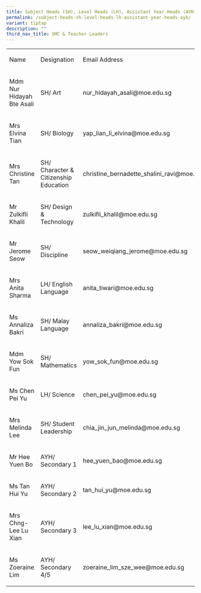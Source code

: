 ```yaml
---
title: Subject Heads (SH), Level Heads (LH), Assistant Year Heads (AYH)
permalink: /subject-heads-sh-level-heads-lh-assistant-year-heads-ayh/
variant: tiptap
description: ""
third_nav_title: SMC & Teacher Leaders
---
```

<table style="minWidth: 75px">
<colgroup>
<col>
<col>
<col>
</colgroup>
<tbody>
<tr>
<td rowspan="1" colspan="1">
<p>Name</p>
</td>
<td rowspan="1" colspan="1">
<p>Designation</p>
</td>
<td rowspan="1" colspan="1">
<p>Email Address</p>
</td>
</tr>
<tr>
<td rowspan="1" colspan="1">
<p>Mdm Nur Hidayah Bte Asali</p>
</td>
<td rowspan="1" colspan="1">
<p>SH/ Art</p>
</td>
<td rowspan="1" colspan="1">
<p><a rel="noopener noreferrer nofollow" target="_blank">nur_hidayah_asali@moe.edu.sg</a>
</p>
</td>
</tr>
<tr>
<td rowspan="1" colspan="1">
<p>Mrs Elvina Tian&nbsp;</p>
</td>
<td rowspan="1" colspan="1">
<p>SH/ Biology</p>
</td>
<td rowspan="1" colspan="1">
<p><a rel="noopener noreferrer nofollow" target="_blank">yap_lian_li_elvina@moe.edu.sg</a>
</p>
</td>
</tr>
<tr>
<td rowspan="1" colspan="1">
<p>Mrs Christine Tan&nbsp;</p>
</td>
<td rowspan="1" colspan="1">
<p>SH/ Character &amp; Citizenship Education</p>
</td>
<td rowspan="1" colspan="1">
<p><a rel="noopener noreferrer nofollow" target="_blank">christine_bernadette_shalini_ravi@moe.edu.sg</a>
</p>
</td>
</tr>
<tr>
<td rowspan="1" colspan="1">
<p>Mr Zulkifli Khalil</p>
</td>
<td rowspan="1" colspan="1">
<p>SH/ Design &amp; Technology</p>
</td>
<td rowspan="1" colspan="1">
<p><a rel="noopener noreferrer nofollow" target="_blank">zulkifli_khalil@moe.edu.sg</a>
</p>
</td>
</tr>
<tr>
<td rowspan="1" colspan="1">
<p>Mr Jerome Seow</p>
</td>
<td rowspan="1" colspan="1">
<p>SH/ Discipline</p>
</td>
<td rowspan="1" colspan="1">
<p><a rel="noopener noreferrer nofollow" target="_blank">seow_weiqiang_jerome@moe.edu.sg</a>
</p>
</td>
</tr>
<tr>
<td rowspan="1" colspan="1">
<p>Mrs Anita Sharma</p>
</td>
<td rowspan="1" colspan="1">
<p>LH/ English Language&nbsp;</p>
</td>
<td rowspan="1" colspan="1">
<p><a rel="noopener noreferrer nofollow" target="_blank">anita_tiwari@moe.edu.sg</a>
</p>
</td>
</tr>
<tr>
<td rowspan="1" colspan="1">
<p>Ms Annaliza Bakri</p>
</td>
<td rowspan="1" colspan="1">
<p>SH/ Malay Language</p>
</td>
<td rowspan="1" colspan="1">
<p><a rel="noopener noreferrer nofollow" target="_blank">annaliza_bakri@moe.edu.sg</a>
</p>
</td>
</tr>
<tr>
<td rowspan="1" colspan="1">
<p>Mdm Yow Sok Fun</p>
</td>
<td rowspan="1" colspan="1">
<p>SH/ Mathematics</p>
</td>
<td rowspan="1" colspan="1">
<p><a rel="noopener noreferrer nofollow" target="_blank">yow_sok_fun@moe.edu.sg</a>
</p>
</td>
</tr>
<tr>
<td rowspan="1" colspan="1">
<p>Ms Chen Pei Yu</p>
</td>
<td rowspan="1" colspan="1">
<p>LH/ Science</p>
</td>
<td rowspan="1" colspan="1">
<p><a rel="noopener noreferrer nofollow" target="_blank">chen_pei_yu@moe.edu.sg</a>
</p>
</td>
</tr>
<tr>
<td rowspan="1" colspan="1">
<p>Mrs Melinda Lee</p>
</td>
<td rowspan="1" colspan="1">
<p>SH/ Student Leadership&nbsp;</p>
</td>
<td rowspan="1" colspan="1">
<p><a rel="noopener noreferrer nofollow" target="_blank">chia_jin_jun_melinda@moe.edu.sg</a>
</p>
</td>
</tr>
<tr>
<td rowspan="1" colspan="1">
<p>Mr Hee Yuen Bo</p>
</td>
<td rowspan="1" colspan="1">
<p>AYH/ Secondary 1</p>
</td>
<td rowspan="1" colspan="1">
<p><a rel="noopener noreferrer nofollow" target="_blank">hee_yuen_bao@moe.edu.sg</a>
</p>
</td>
</tr>
<tr>
<td rowspan="1" colspan="1">
<p>Ms Tan Hui Yu</p>
</td>
<td rowspan="1" colspan="1">
<p>AYH/ Secondary 2</p>
</td>
<td rowspan="1" colspan="1">
<p><a rel="noopener noreferrer nofollow" target="_blank">tan_hui_yu@moe.edu.sg</a>
</p>
</td>
</tr>
<tr>
<td rowspan="1" colspan="1">
<p>Mrs Chng-Lee Lu Xian&nbsp;</p>
</td>
<td rowspan="1" colspan="1">
<p>AYH/ Secondary 3</p>
</td>
<td rowspan="1" colspan="1">
<p><a rel="noopener noreferrer nofollow" target="_blank">lee_lu_xian@moe.edu.sg</a>
</p>
</td>
</tr>
<tr>
<td rowspan="1" colspan="1">
<p>Ms Zoeraine Lim</p>
</td>
<td rowspan="1" colspan="1">
<p>AYH/ Secondary 4/5</p>
</td>
<td rowspan="1" colspan="1">
<p><a rel="noopener noreferrer nofollow" target="_blank">zoeraine_lim_sze_wee@moe.edu.sg</a>
</p>
</td>
</tr>
</tbody>
</table>
<p></p>